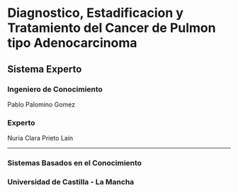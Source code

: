 # Diagnostico, Estadificacion y Tratamiento del Cancer de Pulmon tipo Adenocarcinoma
## Sistema Experto
### Ingeniero de Conocimiento   
Pablo Palomino Gomez

### Experto  
Nuria Clara Prieto Lain
______________________________________________________________

### Sistemas Basados en el Conocimiento

### Universidad de Castilla - La Mancha
